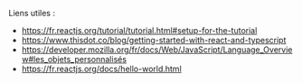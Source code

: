Liens utiles :

- https://fr.reactjs.org/tutorial/tutorial.html#setup-for-the-tutorial
- https://www.thisdot.co/blog/getting-started-with-react-and-typescript
- https://developer.mozilla.org/fr/docs/Web/JavaScript/Language_Overview#les_objets_personnalisés
- https://fr.reactjs.org/docs/hello-world.html
